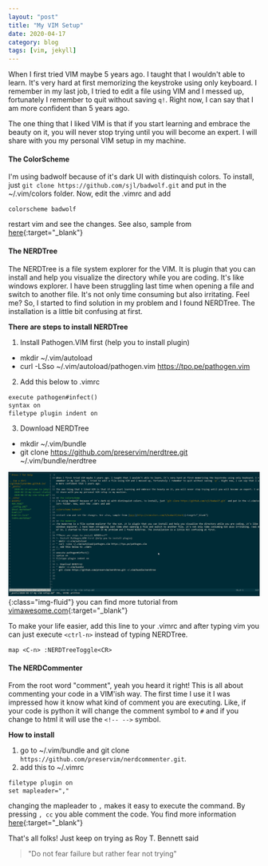 ```yaml
---
layout: "post"
title: "My VIM Setup"
date: 2020-04-17
category: blog
tags: [vim, jekyll]
---
```


When I first tried VIM maybe 5 years ago. I taught that I wouldn't able to learn. It's very hard at first memorizing the keystroke using only keyboard. I remember in my last job, I tried to edit a file using VIM and I messed up, fortunately I remember to quit without saving `q!`. Right now, I can say that I am more confident than 5 years ago.

The one thing that I liked VIM is that if you start learning and embrace the beauty on it, you will never stop trying until you will become an expert. I will share with you my personal VIM setup in my machine. 

#### The ColorScheme 
I'm using badwolf because of it's dark UI with distinquish colors. To install, just `git clone https://github.com/sjl/badwolf.git` and put in the ~/.vim/colors folder. Now, edit the .vimrc and add  
```
colorscheme badwolf
```
restart vim and see the changes. See also, sample from [here](http://vimcolors.com/3/badwolf/dark){:target="_blank"}

#### The NERDTree
The NERDTree is a file system explorer for the VIM. It is plugin that you can install and help you visualize the directory while you are coding. It's like windows explorer. I have been struggling last time when opening a file and switch to another file. It's not only time consuming but also irritating. Feel me? So, I started to find solution in my problem and I found NERDTree. The installation is a little bit confusing at first. 

**There are steps to install NERDTree**
1. Install Pathogen.VIM first (help you to install plugin)
* mkdir ~/.vim/autoload
* curl -LSso ~/.vim/autoload/pathogen.vim https://tpo.pe/pathogen.vim
2. Add this below to .vimrc
```
execute pathogen#infect()
syntax on
filetype plugin indent on
```
3. Download NERDTree
* mkdir ~/.vim/bundle
* git clone https://github.com/preservim/nerdtree.git ~/.vim/bundle/nerdtree

![alt text][nerdtree]{:class="img-fluid"}
you can find more tutorial from [vimawesome.com](https://vimawesome.com/plugin/nerdtree-red){:target="_blank"}

To make your life easier, add this line to your .vimrc and after typing vim you can just execute `<ctrl-n>` instead of typing NERDTree.
```
map <C-n> :NERDTreeToggle<CR>
```
#### The NERDCommenter

From the root word "comment", yeah you heard it right! This is all about commenting your code in a VIM'ish way. The first time I use it I was impressed how it know what kind of comment you are executing. Like, if your code is python it will change the comment symbol to `#` and if you change to html it will use the `<!-- -->` symbol.

**How to install**
1. go to ~/.vim/bundle and git clone `https://github.com/preservim/nerdcommenter.git`.
2. add this to ~/.vimrc
```
filetype plugin on
set mapleader=","
```
changing the mapleader to `,` makes it easy to execute the command. By pressing `, cc` you able comment the code. You find more information [here](https://github.com/preservim/nerdcommenter){:target="_blank"}


That's all folks! Just keep on trying as Roy T. Bennett said 
<blockquote class="blockquote">"Do not fear failure but rather fear not trying"</blockquote>

[nerdtree]: /assets/images/nerdtree-vim.png
